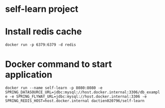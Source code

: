 # self-learn project

# Install redis cache
`docker run -p 6379:6379 -d redis`

# Docker command to start application
`docker run --name self-learn -p 8080:8080 -e SPRING_DATASOURCE_URL=jdbc:mysql://host.docker.internal:3306/db_example -e SPRING_FLYWAY_URL=jdbc:mysql://host.docker.internal:3306 -e SPRING_REDIS_HOST=host.docker.internal dactien020796/self-learn`